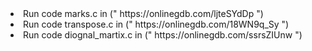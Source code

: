 <li>Run code marks.c in (" https://onlinegdb.com/ljteSYdDp ")<br></li>
<li>Run code transpose.c in (" https://onlinegdb.com/18WN9q_Sy ")<br></li>
<li>Run code diognal_martix.c in (" https://onlinegdb.com/ssrsZIUnw ")<br></li>

